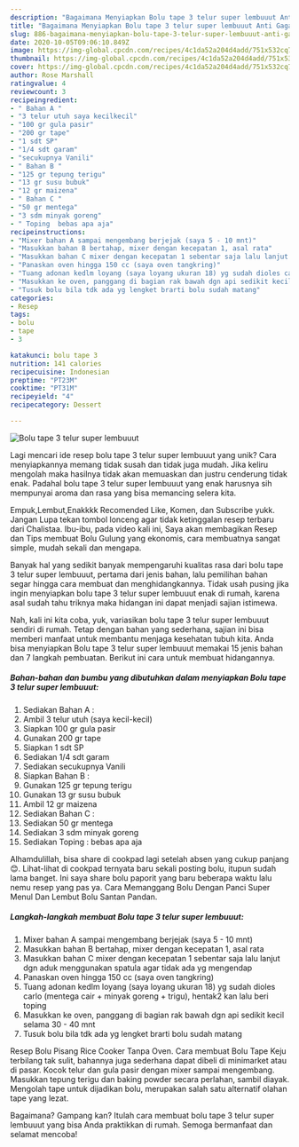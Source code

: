 ```yaml
---
description: "Bagaimana Menyiapkan Bolu tape 3 telur super lembuuut Anti Gagal"
title: "Bagaimana Menyiapkan Bolu tape 3 telur super lembuuut Anti Gagal"
slug: 886-bagaimana-menyiapkan-bolu-tape-3-telur-super-lembuuut-anti-gagal
date: 2020-10-05T09:06:10.849Z
image: https://img-global.cpcdn.com/recipes/4c1da52a204d4add/751x532cq70/bolu-tape-3-telur-super-lembuuut-foto-resep-utama.jpg
thumbnail: https://img-global.cpcdn.com/recipes/4c1da52a204d4add/751x532cq70/bolu-tape-3-telur-super-lembuuut-foto-resep-utama.jpg
cover: https://img-global.cpcdn.com/recipes/4c1da52a204d4add/751x532cq70/bolu-tape-3-telur-super-lembuuut-foto-resep-utama.jpg
author: Rose Marshall
ratingvalue: 4
reviewcount: 3
recipeingredient:
- " Bahan A "
- "3 telur utuh saya kecilkecil"
- "100 gr gula pasir"
- "200 gr tape"
- "1 sdt SP"
- "1/4 sdt garam"
- "secukupnya Vanili"
- " Bahan B "
- "125 gr tepung terigu"
- "13 gr susu bubuk"
- "12 gr maizena"
- " Bahan C "
- "50 gr mentega"
- "3 sdm minyak goreng"
- " Toping  bebas apa aja"
recipeinstructions:
- "Mixer bahan A sampai mengembang berjejak (saya 5 - 10 mnt)"
- "Masukkan bahan B bertahap, mixer dengan kecepatan 1, asal rata"
- "Masukkan bahan C mixer dengan kecepatan 1 sebentar saja lalu lanjut dgn aduk menggunakan spatula agar tidak ada yg mengendap"
- "Panaskan oven hingga 150 cc (saya oven tangkring)"
- "Tuang adonan kedlm loyang (saya loyang ukuran 18) yg sudah dioles carlo (mentega cair + minyak goreng + trigu), hentak2 kan lalu beri toping"
- "Masukkan ke oven, panggang di bagian rak bawah dgn api sedikit kecil selama 30 - 40 mnt"
- "Tusuk bolu bila tdk ada yg lengket brarti bolu sudah matang"
categories:
- Resep
tags:
- bolu
- tape
- 3

katakunci: bolu tape 3 
nutrition: 141 calories
recipecuisine: Indonesian
preptime: "PT23M"
cooktime: "PT31M"
recipeyield: "4"
recipecategory: Dessert

---
```



![Bolu tape 3 telur super lembuuut](https://img-global.cpcdn.com/recipes/4c1da52a204d4add/751x532cq70/bolu-tape-3-telur-super-lembuuut-foto-resep-utama.jpg)

Lagi mencari ide resep bolu tape 3 telur super lembuuut yang unik? Cara menyiapkannya memang tidak susah dan tidak juga mudah. Jika keliru mengolah maka hasilnya tidak akan memuaskan dan justru cenderung tidak enak. Padahal bolu tape 3 telur super lembuuut yang enak harusnya sih mempunyai aroma dan rasa yang bisa memancing selera kita.

Empuk,Lembut,Enakkkk Recomended Like, Komen, dan Subscribe yukk. Jangan Lupa tekan tombol lonceng agar tidak ketinggalan resep terbaru dari Chalistaa. Ibu-ibu, pada video kali ini, Saya akan membagikan Resep dan Tips membuat Bolu Gulung yang ekonomis, cara membuatnya sangat simple, mudah sekali dan mengapa.

Banyak hal yang sedikit banyak mempengaruhi kualitas rasa dari bolu tape 3 telur super lembuuut, pertama dari jenis bahan, lalu pemilihan bahan segar hingga cara membuat dan menghidangkannya. Tidak usah pusing jika ingin menyiapkan bolu tape 3 telur super lembuuut enak di rumah, karena asal sudah tahu triknya maka hidangan ini dapat menjadi sajian istimewa.


Nah, kali ini kita coba, yuk, variasikan bolu tape 3 telur super lembuuut sendiri di rumah. Tetap dengan bahan yang sederhana, sajian ini bisa memberi manfaat untuk membantu menjaga kesehatan tubuh kita. Anda bisa menyiapkan Bolu tape 3 telur super lembuuut memakai 15 jenis bahan dan 7 langkah pembuatan. Berikut ini cara untuk membuat hidangannya.

<!--inarticleads1-->

##### Bahan-bahan dan bumbu yang dibutuhkan dalam menyiapkan Bolu tape 3 telur super lembuuut:

1. Sediakan  Bahan A :
1. Ambil 3 telur utuh (saya kecil-kecil)
1. Siapkan 100 gr gula pasir
1. Gunakan 200 gr tape
1. Siapkan 1 sdt SP
1. Sediakan 1/4 sdt garam
1. Sediakan secukupnya Vanili
1. Siapkan  Bahan B :
1. Gunakan 125 gr tepung terigu
1. Gunakan 13 gr susu bubuk
1. Ambil 12 gr maizena
1. Sediakan  Bahan C :
1. Sediakan 50 gr mentega
1. Sediakan 3 sdm minyak goreng
1. Sediakan  Toping : bebas apa aja


Alhamdulillah, bisa share di cookpad lagi setelah absen yang cukup panjang 😊. Lihat-lihat di cookpad ternyata baru sekali posting bolu, itupun sudah lama banget. Ini saya share bolu paporit yang baru beberapa waktu lalu nemu resep yang pas ya. Cara Memanggang Bolu Dengan Panci Super Menul Dan Lembut Bolu Santan Pandan. 

<!--inarticleads2-->

##### Langkah-langkah membuat Bolu tape 3 telur super lembuuut:

1. Mixer bahan A sampai mengembang berjejak (saya 5 - 10 mnt)
1. Masukkan bahan B bertahap, mixer dengan kecepatan 1, asal rata
1. Masukkan bahan C mixer dengan kecepatan 1 sebentar saja lalu lanjut dgn aduk menggunakan spatula agar tidak ada yg mengendap
1. Panaskan oven hingga 150 cc (saya oven tangkring)
1. Tuang adonan kedlm loyang (saya loyang ukuran 18) yg sudah dioles carlo (mentega cair + minyak goreng + trigu), hentak2 kan lalu beri toping
1. Masukkan ke oven, panggang di bagian rak bawah dgn api sedikit kecil selama 30 - 40 mnt
1. Tusuk bolu bila tdk ada yg lengket brarti bolu sudah matang


Resep Bolu Pisang Rice Cooker Tanpa Oven. Cara membuat Bolu Tape Keju terbilang tak sulit, bahannya juga sederhana dapat dibeli di minimarket atau di pasar. Kocok telur dan gula pasir dengan mixer sampai mengembang. Masukkan tepung terigu dan baking powder secara perlahan, sambil diayak. Mengolah tape untuk dijadikan bolu, merupakan salah satu alternatif olahan tape yang lezat. 

Bagaimana? Gampang kan? Itulah cara membuat bolu tape 3 telur super lembuuut yang bisa Anda praktikkan di rumah. Semoga bermanfaat dan selamat mencoba!
